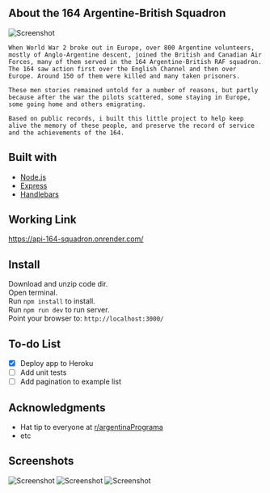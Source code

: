 ## About the 164 Argentine-British Squadron
![Screenshot](https://i.imgur.com/lFM8ENV.jpg)

`When World War 2 broke out in Europe, over 800 Argentine volunteers, mostly of Anglo-Argentine descent, joined the British and Canadian Air Forces, many of them served in the 164 Argentine-British RAF squadron. The 164 saw action first over the English Channel and then over Europe. Around 150 of them were killed and many taken prisoners.`

`These men stories remained untold for a number of reasons, but partly because after the war the pilots scattered, some staying in Europe, some going home and others emigrating. `

`Based on public records, i built this little project to help keep alive the memory of these people, and preserve the record of service and the achievements of the 164.`


## Built with
* [Node.js](https://nodejs.org/)
* [Express](https://expressjs.com/)
* [Handlebars](https://handlebarsjs.com/)

## Working Link
https://api-164-squadron.onrender.com/

## Install
Download and unzip code dir.  
Open terminal.  
Run `npm install` to install.  
Run `npm run dev` to run server.  
Point your browser to: `http://localhost:3000/`  

## To-do List
- [x] Deploy app to Heroku
- [ ] Add unit tests
- [ ] Add pagination to example list

## Acknowledgments
* Hat tip to everyone at [r/argentinaPrograma](https://argentinaprograma.com/)
* etc

## Screenshots
![Screenshot](https://i.imgur.com/JFxbArP.jpg)
![Screenshot](https://i.imgur.com/JoE8Lzx.jpg)
![Screenshot](https://i.imgur.com/qhba5hY.jpg)
